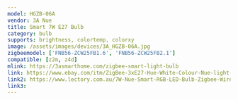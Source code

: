 ```yaml
---
model: HGZB-06A
vendor: 3A Nue
title: Smart 7W E27 Bulb
category: bulb
supports: brightness, colortemp, colorxy
image: /assets/images/devices/3A_HGZB-06A.jpg
zigbeemodel: ['FNB56-ZCW25FB1.6', 'FNB56-ZCW25FB2.1']
compatible: [z2m, z4d]
mlink: https://3asmarthome.com/zigbee-smart-light-bulb
link: https://www.ebay.com/itm/ZigBee-3xE27-Hue-White-Colour-Nue-light-bulb-Smart-Home-Starter-Kit-Google-Home-/183088991428
link2: https://www.lectory.com.au/7W-Nue-Smart-RGB-LED-Bulb-Zigbee-Wireless-WiFi-Control-Hue-Echo-Alexa-Google-Home
link3: 
---
```


